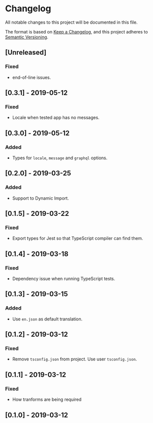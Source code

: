 # Changelog

All notable changes to this project will be documented in this file.

The format is based on [Keep a Changelog](https://keepachangelog.com/en/1.0.0/),
and this project adheres to [Semantic Versioning](https://semver.org/spec/v2.0.0.html).

## [Unreleased]

### Fixed

- end-of-line issues.

## [0.3.1] - 2019-05-12

### Fixed

- Locale when tested app has no messages.

## [0.3.0] - 2019-05-12

### Added

- Types for `locale`, `message` and `graphql` options.

## [0.2.0] - 2019-03-25

### Added

- Support to Dynamic Import.

## [0.1.5] - 2019-03-22

### Fixed

- Export types for Jest so that TypeScript compiler can find them.

## [0.1.4] - 2019-03-18

### Fixed

- Dependency issue when running TypeScript tests.

## [0.1.3] - 2019-03-15

### Added

- Use `en.json` as default translation.

## [0.1.2] - 2019-03-12

### Fixed

- Remove `tsconfig.json` from project. Use user `tsconfig.json`.

## [0.1.1] - 2019-03-12

### Fixed

- How tranforms are being required

## [0.1.0] - 2019-03-12
